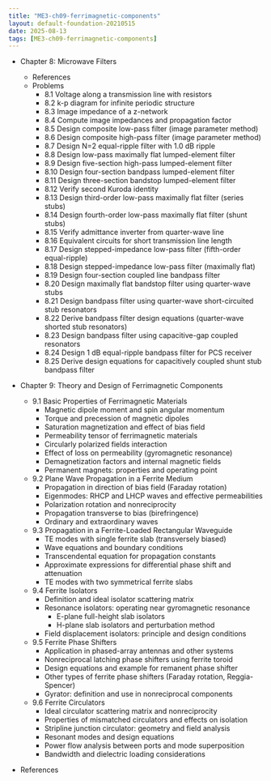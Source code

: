 ```yaml
---
title: "ME3-ch09-ferrimagnetic-components"
layout: default-foundation-20210515
date: 2025-08-13
tags: [ME3-ch09-ferrimagnetic-components]
---
```


- Chapter 8: Microwave Filters
  - References
  - Problems
    - 8.1 Voltage along a transmission line with resistors
    - 8.2 k-p diagram for infinite periodic structure
    - 8.3 Image impedance of a z-network
    - 8.4 Compute image impedances and propagation factor
    - 8.5 Design composite low-pass filter (image parameter method)
    - 8.6 Design composite high-pass filter (image parameter method)
    - 8.7 Design N=2 equal-ripple filter with 1.0 dB ripple
    - 8.8 Design low-pass maximally flat lumped-element filter
    - 8.9 Design five-section high-pass lumped-element filter
    - 8.10 Design four-section bandpass lumped-element filter
    - 8.11 Design three-section bandstop lumped-element filter
    - 8.12 Verify second Kuroda identity
    - 8.13 Design third-order low-pass maximally flat filter (series stubs)
    - 8.14 Design fourth-order low-pass maximally flat filter (shunt stubs)
    - 8.15 Verify admittance inverter from quarter-wave line
    - 8.16 Equivalent circuits for short transmission line length
    - 8.17 Design stepped-impedance low-pass filter (fifth-order equal-ripple)
    - 8.18 Design stepped-impedance low-pass filter (maximally flat)
    - 8.19 Design four-section coupled line bandpass filter
    - 8.20 Design maximally flat bandstop filter using quarter-wave stubs
    - 8.21 Design bandpass filter using quarter-wave short-circuited stub resonators
    - 8.22 Derive bandpass filter design equations (quarter-wave shorted stub resonators)
    - 8.23 Design bandpass filter using capacitive-gap coupled resonators
    - 8.24 Design 1 dB equal-ripple bandpass filter for PCS receiver
    - 8.25 Derive design equations for capacitively coupled shunt stub bandpass filter

- Chapter 9: Theory and Design of Ferrimagnetic Components
  - 9.1 Basic Properties of Ferrimagnetic Materials
    - Magnetic dipole moment and spin angular momentum
    - Torque and precession of magnetic dipoles
    - Saturation magnetization and effect of bias field
    - Permeability tensor of ferrimagnetic materials
    - Circularly polarized fields interaction
    - Effect of loss on permeability (gyromagnetic resonance)
    - Demagnetization factors and internal magnetic fields
    - Permanent magnets: properties and operating point
  - 9.2 Plane Wave Propagation in a Ferrite Medium
    - Propagation in direction of bias field (Faraday rotation)
    - Eigenmodes: RHCP and LHCP waves and effective permeabilities
    - Polarization rotation and nonreciprocity
    - Propagation transverse to bias (birefringence)
    - Ordinary and extraordinary waves
  - 9.3 Propagation in a Ferrite-Loaded Rectangular Waveguide
    - TE modes with single ferrite slab (transversely biased)
    - Wave equations and boundary conditions
    - Transcendental equation for propagation constants
    - Approximate expressions for differential phase shift and attenuation
    - TE modes with two symmetrical ferrite slabs
  - 9.4 Ferrite Isolators
    - Definition and ideal isolator scattering matrix
    - Resonance isolators: operating near gyromagnetic resonance
      - E-plane full-height slab isolators
      - H-plane slab isolators and perturbation method
    - Field displacement isolators: principle and design conditions
  - 9.5 Ferrite Phase Shifters
    - Application in phased-array antennas and other systems
    - Nonreciprocal latching phase shifters using ferrite toroid
    - Design equations and example for remanent phase shifter
    - Other types of ferrite phase shifters (Faraday rotation, Reggia-Spencer)
    - Gyrator: definition and use in nonreciprocal components
  - 9.6 Ferrite Circulators
    - Ideal circulator scattering matrix and nonreciprocity
    - Properties of mismatched circulators and effects on isolation
    - Stripline junction circulator: geometry and field analysis
    - Resonant modes and design equations
    - Power flow analysis between ports and mode superposition
    - Bandwidth and dielectric loading considerations

- References
